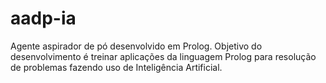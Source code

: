 # aadp-ia
Agente aspirador de pó desenvolvido em Prolog. Objetivo do desenvolvimento é treinar aplicações da linguagem Prolog para resolução de problemas fazendo uso de Inteligência Artificial.
